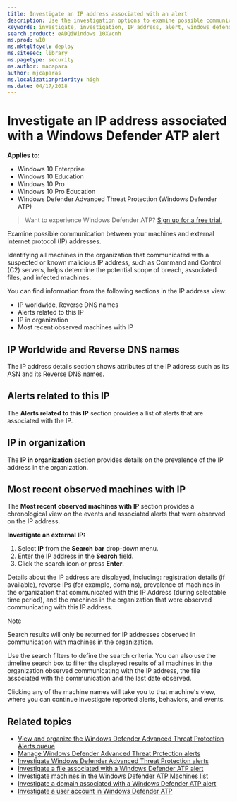 ```yaml
---
title: Investigate an IP address associated with an alert
description: Use the investigation options to examine possible communication between machines and external IP addresses.
keywords: investigate, investigation, IP address, alert, windows defender atp, external IP
search.product: eADQiWindows 10XVcnh
ms.prod: w10
ms.mktglfcycl: deploy
ms.sitesec: library
ms.pagetype: security
ms.author: macapara
author: mjcaparas
ms.localizationpriority: high
ms.date: 04/17/2018
---
```

# Investigate an IP address associated with a Windows Defender ATP alert

**Applies to:**

- Windows 10 Enterprise
- Windows 10 Education
- Windows 10 Pro
- Windows 10 Pro Education
- Windows Defender Advanced Threat Protection (Windows Defender ATP)



>Want to experience Windows Defender ATP? [Sign up for a free trial.](https://www.microsoft.com/en-us/WindowsForBusiness/windows-atp?ocid=docs-wdatp-investigateip-abovefoldlink)

Examine possible communication between your machines and external internet protocol (IP) addresses.

Identifying all machines in the organization that communicated with a suspected or known malicious IP address, such as Command and Control (C2) servers, helps determine the potential scope of breach, associated files, and infected machines.

You can find information from the following sections in the IP address view:

- IP worldwide, Reverse DNS names
- Alerts related to this IP
- IP in organization
- Most recent observed machines with IP

## IP Worldwide and Reverse DNS names
The IP address details section shows attributes of the IP address such as its ASN and its Reverse DNS names.

## Alerts related to this IP
The **Alerts related to this IP** section provides a list of alerts that are associated with the IP. 

## IP in organization
The **IP in organization** section provides details on the prevalence of the IP address in the organization.

## Most recent observed machines with IP
The **Most recent observed machines with IP** section provides a chronological view on the events and associated alerts that were observed on the IP address.

**Investigate an external IP:**

1. Select **IP** from the **Search bar** drop-down menu.
2. Enter the IP address in the **Search** field.
3. Click the search icon or press **Enter**.

Details about the IP address are displayed, including: registration details (if available), reverse IPs (for example, domains), prevalence of machines in the organization that communicated with this IP Address (during selectable time period), and the machines in the organization that were observed communicating with this IP address.

> [!NOTE]
> Search results will only be returned for IP addresses observed in communication with machines in the organization.

Use the search filters to define the search criteria. You can also use the timeline search box to filter the displayed results of all machines in the organization observed communicating with the IP address, the file associated with the communication and the last date observed.

Clicking any of the machine names will take you to that machine's view, where you can continue investigate reported alerts, behaviors, and events.

## Related topics
- [View and organize the Windows Defender Advanced Threat Protection Alerts queue ](alerts-queue-windows-defender-advanced-threat-protection.md)
- [Manage Windows Defender Advanced Threat Protection alerts](manage-alerts-windows-defender-advanced-threat-protection.md)
- [Investigate Windows Defender Advanced Threat Protection alerts](investigate-alerts-windows-defender-advanced-threat-protection.md)
- [Investigate a file associated with a Windows Defender ATP alert](investigate-files-windows-defender-advanced-threat-protection.md)
- [Investigate machines in the Windows Defender ATP Machines list](investigate-machines-windows-defender-advanced-threat-protection.md)
- [Investigate a domain associated with a Windows Defender ATP alert](investigate-domain-windows-defender-advanced-threat-protection.md)
- [Investigate a user account in Windows Defender ATP](investigate-user-windows-defender-advanced-threat-protection.md)
